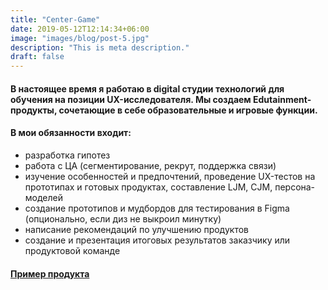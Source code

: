 ```yaml
---
title: "Center-Game"
date: 2019-05-12T12:14:34+06:00
image: "images/blog/post-5.jpg"
description: "This is meta description."
draft: false
---
```


#### В настоящее время я работаю в digital студии технологий для обучения на позиции UX-исследователя. Мы создаем Edutainment-продукты, сочетающие в себе образовательные и игровые функции.

#### В мои обязанности входит:

- разработка гипотез
- работа с ЦА (сегментирование, рекрут, поддержка связи)
- изучение особенностей и предпочтений, проведение UX-тестов на прототипах и готовых продуктах, составление LJM, CJM, персона-моделей
- создание прототипов и мудбордов для тестирования в Figma (опционально, если диз не выкроил минутку)
- написание рекомендаций по улучшению продуктов
- создание и презентация итоговых результатов заказчику или продуктовой команде

#### [Пример продукта](https://center-game.com/course-platform)
     